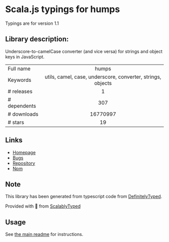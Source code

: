 
# Scala.js typings for humps

Typings are for version 1.1

## Library description:
Underscore-to-camelCase converter (and vice versa) for strings and object keys in JavaScript.

|                    |                 |
| ------------------ | :-------------: |
| Full name          | humps |
| Keywords           | utils, camel, case, underscore, converter, strings, objects |
| # releases         | 1 |
| # dependents       | 307 |
| # downloads        | 16770997 |
| # stars            | 19 |

## Links
- [Homepage](https://github.com/domchristie/humps)
- [Bugs](https://github.com/domchristie/humps/issues)
- [Repository](https://github.com/domchristie/humps)
- [Npm](https://www.npmjs.com/package/humps)
    


## Note
This library has been generated from typescript code from [DefinitelyTyped](https://definitelytyped.org).

Provided with :purple_heart: from [ScalablyTyped](https://github.com/oyvindberg/ScalablyTyped)

## Usage
See [the main readme](../../readme.md) for instructions.


